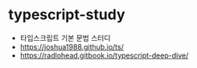# typescript-study

* 타입스크립트 기본 문법 스터디
* https://joshua1988.github.io/ts/
* https://radlohead.gitbook.io/typescript-deep-dive/